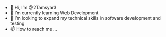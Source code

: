 - 👋 Hi, I’m @2Tamsyar3
- 🌱 I’m currently learning Web Development
- 💞️ I’m looking to expand my technical skills in software development and testing
- 📫 How to reach me ...

<!---
2Tamsyar3/2Tamsyar3 is a ✨ special ✨ repository because its `README.md` (this file) appears on your GitHub profile.
You can click the Preview link to take a look at your changes.
--->
